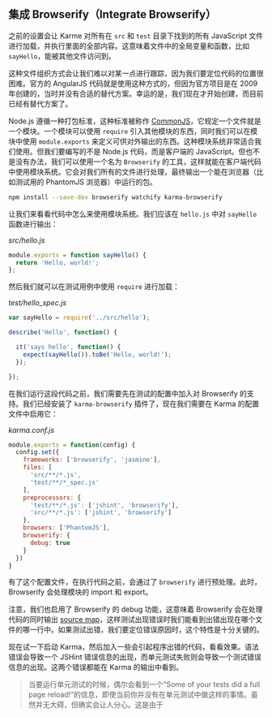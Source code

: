 ## 集成 Browserify（Integrate Browserify）

之前的设置会让 Karme 对所有在 `src` 和 `test` 目录下找到的所有 JavaScript 文件进行加载，并执行里面的全部内容。这意味着文件中的全局变量和函数，比如`sayHello`，能被其他文件访问到。

这种文件组织方式会让我们难以对某一点进行跟踪，因为我们要定位代码的位置很困难。官方的 AngularJS 代码就是使用这种方式的，但因为官方项目是在 2009 年创建的，当时并没有合适的替代方案。幸运的是，我们现在才开始创建，而目前已经有替代方案了。

Node.js 遵循一种打包标准，这种标准被称作 [CommonJS](http://wiki.commonjs.org/wiki/CommonJS)，它规定一个文件就是一个模块。一个模块可以使用 `require` 引入其他模块的东西，同时我们可以在模块中使用 `module.exports` 来定义可供对外输出的东西。这种模块系统非常适合我们使用。但我们要编写的不是 Node.js 代码，而是客户端的 JavaScript。但也不是没有办法，我们可以使用一个名为 `Browserify` 的工具，这样就能在客户端代码中使用模块系统。它会对我们所有的文件进行处理，最终输出一个能在浏览器（比如测试用的 PhantomJS 浏览器）中运行的包。

```bash
npm install --save-dev browserify watchify karma-browserify
```

让我们来看看代码中怎么来使用模块系统。我们应该在 `hello.js` 中对 `sayHello` 函数进行输出：

_src/hello.js_

```js
module.exports = function sayHello() {
  return 'Hello, world!';
};
```

然后我们就可以在测试用例中使用 `require` 进行加载：

_test/hello_spec.js_

```js
var sayHello = require('../src/hello');

describe('Hello', function() {

  it('says hello', function() {
    expect(sayHello()).toBe('Hello, world!');
  }); 

});
```

在我们运行这段代码之前，我们需要先在测试的配置中加入对 Browserify 的支持。我们已经安装了 `karma-browserify` 插件了，现在我们需要在 Karma 的配置文件中启用它：

_karma.conf.js_

```js
module.exports = function(config) {
  config.set({
    frameworks: ['browserify', 'jasmine'],
    files: [
      'src/**/*.js',
      'test/**/*_spec.js'
    ],
    preprocessors: {
      'test/**/*.js': ['jshint', 'browserify'],
      'src/**/*.js': ['jshint', 'browserify']
    },
    browsers: ['PhantomJS'],
    browserify: {
      debug: true
    }
  })
}
```

有了这个配置文件，在执行代码之前，会通过了 `browserify` 进行预处理。此时，Browserify 会处理模块的 import 和 export。

注意，我们也启用了 Browserify 的 debug 功能，这意味着 Browserify 会在处理代码的同时输出 [source map](http://www.html5rocks.com/en/tutorials/developertools/sourcemaps/)，这样测试出现错误时我们能看到出错出现在哪个文件的哪一行中。如果测试出错，我们要定位错误原因时，这个特性是十分关键的。

现在试一下启动 Karma，然后加入一些会引起程序出错的代码，看看效果。语法错误会导致一个 JSHint 错误信息的出现，而单元测试失败则会导致一个测试错误信息的出现。这两个错误都能在 Karma 的输出中看到。

> 当要运行单元测试的时候，偶尔会看到一个“Some of your tests did a full page reload!”的信息，即使当前你并没有在单元测试中做这样的事情。虽然并无大碍，但确实会让人分心。这是由于